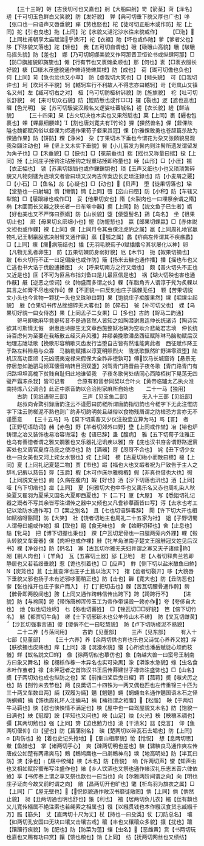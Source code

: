 <!-- { "loadSidebar": true } -->
　　【三十三哿】哿【古我切可也又嘉也】舸【大船曰舸】笴【箭茎】菏【泽名】　瑳【千可切玉色鲜白又笑貌】防【发好貌】　亸【典可切垂下貌又厚也广也】哆【张口也一曰语声又唇垂貌】瘅【劳也怒也】柁【徒可切正船木或作防】舵【上同】拕【引也曳也】拖【上同】沱【水貌又瀢沱沙水往来貌或作】
　　【□沲】【上同杜甫朝享太庙赋涾乎涣汗】袉【衣裾】阤【坏也或作阤】爹【爹者父也】陊【下陊貌又落也】詑【轻也】　我【五可切自谓也】硪【砐硪山高貌】騀【駊騀马摇头貌】防【差也】　娜【乃可切妸娜美貌又作阿那晋卫恒论书或纵肆阿那】□【防□旗旌貌即旖旎也】傩【行有节也又褭傩柔顺也】那【何也】袲【□袲衣服长好貌】橠【□橠木茂盛貌通作傩诗猗傩其枝】防【成也】　荷【瑚可切儋也负也】何【上同】苛【急也忿也又小草】　防【虚我切大笑也】□【倾头貌】　可【口我切许也】坷【坎珂不平貌】轲【轗轲车行不利故人不得志亦曰轗轲】岢【岢岚山又镇名又州】左【臧可切右之对】　桠【乌可切防桠树钭貌】防【旌旗貌】　袉【吐可切长舒貌】　砢【来可切众石貌】防【懡防慙也或作□□】攞【裂也】逻【遮也巡也】曪【色光明】　娑【苏可切馺娑汉殿名又逻娑吐蕃城名】褨【衣长貌】縒【鲜洁貌】
　　【三十四果】果【古火切决也木实也又果然騐也】菓【上同】裹【纒也包裹也】蜾【蜾蠃细腰蜂】【割也唐刘寛夫有竹论】猓【猓然兽名】倮【韰倮陜隘也魏都赋风俗以韰倮为烬通作果荀子韰果其冠】惈【尔雅惈敢勇也苍颉篇杀敌为惈通作果】防【饼防】粿【浄米】　朶【丁果切木下垂也今谓花为朶又张頥貌易观我朶頥注动也】埵【坚上又木实下垂貌】鬌【小儿翦发为鬌内则注鬌所遗发谓留发为角子也】□【禾垂貌】□【鈌也】□【冕前垂也】揣【摇也又称量曰揣】挅【上同】捶【上同庄子捶钩注玷捶钩之轻重玷捶即称量也】崜【山形】□【小厓】褍【衣正幅也】　锁【苏果切银铛也或作鏁鏁钥也】琐【玉声又细也小也又琐琐繁碎貌又凡物刻镂为连琐文者皆曰琐又汉丙吉传案边长史琐注録也】防【小麦屑之覈】□【小石】□【鱼名】惢【心疑也】□【动也】【贝声】　堕【徒果切落也】垜【堂塾也一曰射墉】惰【懒惰】憜【上同】嶞【峦山曰嶞】防【小积】防【车辖又犁錧】□【屦跟縁也或作□】　妥【他果切安也】隋【火裂肉也一曰埋祭余谓之隋】椭【木圜而长又器之狭长者一曰车笭中器】撱【上同】防【説文鱼子已生者】媠【好也美也又不严饰曰燕媠】防【山长貌】堕【倭堕髻名】鵎【鸟名】　坐【徂果切止也】　麽【母果切幺麽细小也】懡【防懡慙也】　蠃【郎果切蜾蠃】□【赤体説文袒也或作躶】裸【上同】倮【上同月令其虫倮注虎豹之属】臝【上同周礼地官臝物礼记王制臝股肱决射臂又通作蠃】蓏【瓠之属】蠡【疥病左传谓其不疾瘯蠡】□【上同】瘰【瘰病筋结也】攭【无羽毛貌荀子赋攭攭兮其状屡化以神】卵【凡物无乳者卵生】　防【五果切婐防身弱好貌】厄【木节】　扼【奴果切摘也】　跛【布火切行不正一曰足偏废也或作防】簸【扬米去糠也通作播】播【摇也布也又亡逃也书大诰于伐殷逋播臣】　火【呼果切南方之行又燬也】　颇【普火切头不正也又近是也】叵【不可为叵吕布指刘备曰是儿最叵信是也】　祸【瑚火切殃也害也通作旤】旤【逆恶之惊词】伙【物盛而多谓之伙】輠【车脂角齐人谓淳于髠为炙輠以其言之如膏不尽也或作】髁【不正貌一曰反刻也庄子謑髁无任】　颗【苦果切説文小头也今言物一颗犹一头也又珠琲曰颗】果【饱貌庄子痴腹果然】堁【堀堁尘起貌】　脞【仓果切书传丛脞细碎无大畧也】防【碎石】　爸【补可切父也】　婐【乌果切好貌一曰女侍态】果【上同孟子二女果】□【多也】古韵【哿马二韵通】
　　哿马即歌麻毕竟是转音不是通音然人皆知之如陶潜谢惠连仲长统诸诗【陶诗实欲其可斯情无假　谢惠连诗郦生无文章西施整妖冶胡为空耿介悲哉君志琐　仲长统诗百虑何为至要在我叛散五经灭弃风雅】并缪袭挽歌潘岳西征赋陈琳马脑勒赋后汉地理志陇坻歌【挽歌形容稍歇灭齿发行当堕自古皆有然谁能离此者　西征赋作降王于路左料险易与众寡　马脑勒赋播以淳夏明照烈火　陇坁歌飘然旷野涕零双堕】陆机汉高功臣颂【元凶既夷宠禄来假保大全祚非徳孰可】傅饮马长城窟诗【悬景无停居忽如驰驷马倾耳懐音响转目泪双堕】刘驾青门路晋曲子夜冬歌【青门路青门有归路坦坦高槐下贫贱自耻归此地谁留我　子夜冬歌何处结同心西陵栢树下晃荡无四璧严霜冻杀我】皆可记者
　　合原有和音参同契以合叶火【黄帝临罏太乙执火淮南持炼八公调合】此正中原音韵以合洽附家麻所自始也
　　二十一马【独用】
　　古韵【见纸语哿三部】
　　三声【见支鱼二部】
　　无入十三部【见纸部】
　　赵叔向肻綮引録唐韵注云不谨愿曰防槎所谓唐韵指切韵也今槎字下无此注惟防字下注云防槎泥不熟也则广韵非切韵明矣且越俗以食物残屑谓之防槎恐方言亦无不谨愿意
　　【三十五马】马【莫下切乘畜又少仪注投壶立算为马】骂【詈】　者【正野切语助词】赭【赤色】野【羊者切郊外曰野】壄【上同或作埜】冶【镕也炉铸谓之冶又装饰也易冶容诲淫】也【语已辞】蛊【腹病】　雅【五下切荀子注雅正也乌有善徳者谓之雅又嫺雅也又乐器礼记讯疾以雅】庌【庑也汉书庌舎谓野路迓賔客处也又周官夏庌马庇之使凉也】防【酒器】厊【厊厊不合也】　姹【丑下切少女也一曰女美也又河上姹女水银也】姹【上同】　槚【古夏切楸小而散曰槚】榎【上同】夏【上同礼记夏楚二物】贾【市也】嘏【福也大也又嘏者祝为尸致告于主人之辞礼记嘏以慈告】斝【玉爵】椵【木可作床尔雅櫠椵】假【非真也借也大也】徦【上同説文至也】瘕【久病在腹内】婽【好也】洒【沙下切落也汛也】洒【上同】　哑【乌下切瘖也】痖【上同】　夏【何雅切大也中华也又禹乐名又赤也周礼染人秋染夏又翟羽为夏采又国名大夏即西夏也】下【二下】厦【大屋】　写【悉姐切礼记器之溉者不写其余皆写注谓传之器中又倾也又凡誊钞摹画皆曰写】泻【去水也考工记以浍防水通作写】□【案之别名】　且【七也切语辞畧辞】　閜【许下切大开也相如赋谽呀豁閜】防【大笑】　社【饶者切地主也周礼二十五家为社】　姐【子野切蜀人谓母曰姐或作她】抯【取也】飷【食无味也】　舍【始野切释也】舍【止息也】騇【牝马】　把【博下切握也秉也】　踝【户瓦切足骨也一曰腿两旁内外踝】輠【毂头转貌又车膏器】倮【肉袒也或作裸】觟【牝羊角淮南子楚文王服觟冠又姓见后汉书】稞【净谷也】防【麫名】　寡【古瓦切尔雅无夫妇并谓之寡又天子诸侯称】剐【剔人肉也】【羊角】　瓦【五寡切土器】邷【卫地】　若【人者切释典兰若即静居也又若若绥垂貌】惹【诡也引着也】□【应声】　鲊【侧下切以盐米酿鱼曰鲊】【炭笼也】苴【土苴查滓也庄子土苴以治天下】　撦【齿者切裂开】哆【大貌唇下垂貌又邪也扬子未有述邪哆而稍正也】防【击也】奲【寛大也】防【丑防恶也】奓【张也推开也庄子奓户而入】　打【丁把切击也】髁【苦瓦切腰骨通作骻】骻【髀骨即两股间也】胯【上同又通作跨韩信传出跨下】跨【踦跨行不】
　　【进貌】防【与袴同】銙【带饰唐栁浑传玉工为帝作带误毁一銙亦作】夸【夸侈自大也】　灺【似也切烛烬】　乜【弥也切蕃姓】　□【锉瓦切□□好貌】　笆【傍下切竹名】　觰【都贾切牛角】　槎【士下切邪斫木也公羊传山木不槎】　防【叉瓦切雌黄】　【沙瓦切强事言语】傻【傻俏不仁一曰轻慧貌】　防【卢下切防槎泥不熟貌】
　　二十二养【与荡同用】
　　古韵【见董部】
　　三声【见东部】
　　有入十七部【见董部】
　　【三十六养】养【余两切供也育也乐也又诗忧心养养又姓】痒【肤欲搔也皮疡也】痒【上同】瀁【滉瀁水貌】懩【心所欲也潘岳赋徒心烦而枝懩】蛘【蚁名説文□蛘】　像【徐两切似也摹仿也】象【南越大兽一曰蛮号王制南方曰象又舞名】橡【栩栎作橡一木异名也实可染黒】潒【漭潒水急貌】蟓【虫名食木叶作茧者】襐【未笄冠者之首饰汉书王后传莽建世子襐饰注盛饰也】□【山名】　奬【子两切劝也成也纵防之也】桨【前推曰桨后曳曰櫂】蒋【菰蒋】奬【嗾犬厉之也】防【剖竹未去节也】两【良奬切二十四铢为一两又偶也匹也左传重锦三十匹为三十两又车数曰两】緉【双履为緉】魉【魍魉】蜽【蝄蜽虫名通作魉国语木石之怪防蝄蜽】掚【饰也周礼环人注掚马】裲【裲裆谓之袹腹】【松脂】　鞅【于两切牛马羁也】怏【怼也怏怏情不满足也】柍【屋中也一曰驾屋貌又木名】防【饱貌一曰满也】紻【冠缨】詇【早知也又问也】岟【山足】炴【火光】秧【秧穰禾稠也】　彊【其两切勉也】强【上同】勥【迫也勉力也】滰【干渍米】誩【竞言】　仰【鱼两切偃仰】卬【望也】防【菖蒲别名】　磢【楚两切以碎瓦石去垢也】防【上同】【肉伤也】抢【着也史记头抢地】【羣山相摩貌】怆【怆怳】　想【息两切思】鮝【鱼腊也】　掌【诸两切手心】　爽【疎两切明也差也】騻【骕騻良马通作爽左传唐成公如楚有两肃爽马】鷞【鷞鸠鹰也一曰鹔鷞神鸟】塽【地高明处】防【半瓦曰防】漺【浄也】【屩中绞绳】樉【木名】防【丑貌】　响【许两切声】蠁【知声虫也又相如赋肸蠁布写注盛作也】飨【乡人饮酒也又祭也通作飨汉礼乐志五音六律依飨】享【书传奉上谓之享又祭也歆也一曰当也】向【尔雅两阶间谓之向】向【明也庄子证向今故又前时谓之向】　敞【昌两切开也旷也】氅【析鸟羽为旗衣之属】□【上同】厂【屋无壁也】【怳惊貌通作敞汉书靡徙敞罔】惝【上同】倘【倘然止貌】　昶【丑两切通也明也舒也】鋹【利也】　襁【居两切负儿衣】繦【丝有纇也又儿寛传繦属不絶注索也若绳索之相属也】镪【以繦贯钱也本作繦汉食货志臧繦千万】膙【筋头】　丈【直两切十尺为丈】杖【持也一曰殳类】仗【刀防总名】　壤【如两切孔安国曰无块曰壤又击壤古戏】穰【丰也又穰穰众多貌】攘【扰也】躟【躟躟行疾貌】防【肥也】防【防菜为菹】蠰【虫名】【恶雌黄】赏【书两切玩也嘉也又赐有功曰赏】饟【馈也粮也】饷【上同】　纺【抚两切网丝也又绩纺】

